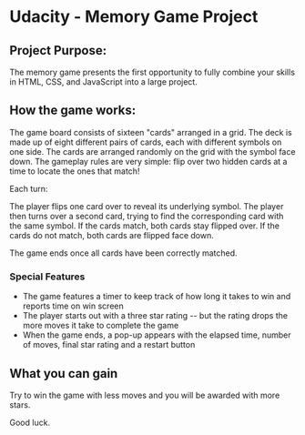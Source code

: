 # Udacity - Memory Game Project

## Project Purpose:

The memory game presents the first opportunity to fully combine your skills in HTML, CSS, and JavaScript into a large project. 

## How the game works:

The game board consists of sixteen "cards" arranged in a grid. The deck is made up of eight different pairs of cards, each with different symbols on one side. The cards are arranged randomly on the grid with the symbol face down. The gameplay rules are very simple: flip over two hidden cards at a time to locate the ones that match!

Each turn:

The player flips one card over to reveal its underlying symbol.
The player then turns over a second card, trying to find the corresponding card with the same symbol.
If the cards match, both cards stay flipped over.
If the cards do not match, both cards are flipped face down.

The game ends once all cards have been correctly matched. 


### Special Features

- The game features a timer to keep track of how long it takes to win and reports time on win screen
- The player starts out with a three star rating -- but the rating drops the more moves it take to complete the game
- When the game ends, a pop-up appears with the elapsed time, number of moves, final star rating and a restart button


## What you can gain
Try to win the game with less moves and you will be awarded with more stars. 

Good luck.   
